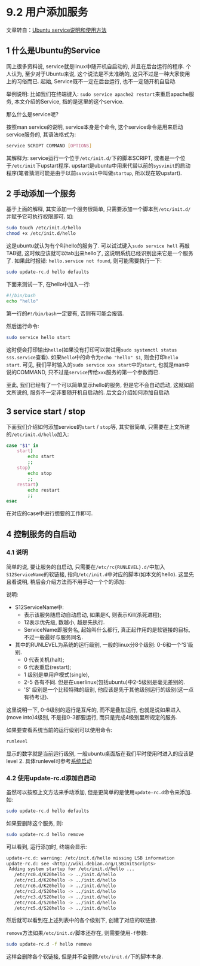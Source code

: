 # 9.2 用户添加服务

文章转自：[Ubuntu service说明和使用方法](https://www.cnblogs.com/dancesir/p/9153902.html)

## 1 什么是Ubuntu的Service

网上很多资料说, service就是linux中随开机自启动的, 并且在后台运行的程序. 个人认为, 至少对于Ubuntu来说, 这个说法是不太准确的, 这只不过是一种大家使用上的习俗而已. 起始, Service既不一定在后台运行, 也不一定随开机自启动.

举例说明: 比如我们在终端键入: `sudo service apache2 restart`来重启apache服务, 本文介绍的Service, 指的是这里的这个service.

那么什么是service呢?

按照man service的说明, service本身是个命令, 这个service命令是用来启动service服务的, 其语法格式为:

```bash
service SCRIPT COMMAND [OPTIONS]
```

其解释为: service运行一个位于`/etc/init.d/`下的脚本SCRIPT, 或者是一个位于`/etc/init`下upstart程序. upstart是ubuntu中用来代替以前的`sysvinit`的启动程序(笔者猜测可能是由于以前`svsvinit`中叫做`startup`, 所以现在较upstart).

## 2 手动添加一个服务

基于上面的解释, 其实添加一个服务很简单, 只需要添加一个脚本到`/etc/init.d/`并赋予它可执行权限即可. 如:

```bash
sudo touch /etc/init.d/hello
chmod +x /etc/init.d/hello
```

这是ubuntu就认为有个叫hello的服务了. 可以试试键入`sudo service hell` 再敲TAB键, 这时候应该就可以tab出来hello了, 这说明系统已经识别出来它是一个服务了. 如果此时报错: `hello.service not found`, 则可能需要执行一下:

```bash
sudo update-rc.d hello defaults
```

下面来测试一下, 在hello中加入一行:

```sh
#!/bin/bash
echo "hello"
```

第一行的`#!/bin/bash`一定要有, 否则有可能会报错.

然后运行命令:

```bash
sudo service hello start
```

这时便会打印输出`hello`(如果没有打印可以尝试用`sudo systemctl status sss.service`查看). 如果`hello`中的命令为`echo "hello" $1`, 则会打印`hello start`. 可见, 我们平时输入的`sudo service xxx start`中的`start`, 也就是man中说的COMMAND, 只不过是`service`传给`xxx`服务的第一个参数而已.

至此, 我们已经有了一个可以简单显示hello的服务, 但是它不会自动启动, 这就如前文所说的, 服务不一定非要随开机自启动的. 后文会介绍如何添加自启动.

## 3 service start / stop

下面我们介绍如何添加service的`start` / `stop`等, 其实很简单, 只需要在上文所建的`/etc/init.d/hello`加入:

```sh
case "$1" in
    start)
        echo start
        ;;
    stop)
        echo stop
        ;;
    restart)
        echo restart
        ;;
esac
```

在对应的case中进行想要的工作即可.

## 4 控制服务的自启动

### 4.1 说明

简单的说, 要让服务的自启动, 只需要在`/etc/rc{RUNLEVEL}.d/`中加入`S12ServiceName`的软链接, 指向`/etc/init.d`中对应的脚本(如本文的hello). 这里先且看说明, 稍后会介绍方法而不用手动一个个的添加:

说明:

- S12ServiceName中:
  - 表示该服务随启动自动启动, 如果是K, 则表示Kill(杀死进程);
  - 12表示优先级, 数越小, 越是先执行.
  - ServiceName即服务名, 起始叫什么都行, 真正起作用的是软链接的目标, 不过一般最好与服务同名.
- 其中的RUNLEVEL为系统的运行级别, 一般的linux分8个级别: 0-6和一个'S'级别.
  - 0   代表关机(halt);
  - 6   代表重启(restart);
  - 1   级别是单用户模式(single),
  - 2-5 各有不同. 但是在userlinux(包括ubuntu)中2-5级别是毫无差别的.
  - 'S' 级别是一个比较特殊的级别, 他应该是先于其他级别运行的级别(这一点有待考证).

这里说明一下, 0-6级别的运行是互斥的, 而不是叠加运行, 也就是说如果进入(move into)4级别, 不是指0-3都要运行, 而只是完成4级别里所规定的服务.

如果要查看系统当前的运行级别可以使用命令:

```bash
runlevel
```

显示的数字就是当前运行级别, 一般ubuntu桌面版在我们平时使用时进入的应该是level 2. 具体runlevel可参考[系统启动](../01_系统启动.md)

### 4.2 使用update-rc.d添加自启动

虽然可以按照上文方法来手动添加, 但是更简单的是使用`update-rc.d`命令来添加. 如:

```bash
sudo update-rc.d hello defaults
```

如果要删除这个服务, 则:

```bash
sudo update-rc.d hello remove
```

可以看到, 运行添加时, 终端会显示:

```bash
update-rc.d: warning: /etc/init.d/hello missing LSB information
update-rc.d: see <http://wiki.debian.org/LSBInitScripts>
 Adding system startup for /etc/init.d/hello ...
   /etc/rc0.d/K20hello -> ../init.d/hello
   /etc/rc1.d/K20hello -> ../init.d/hello
   /etc/rc6.d/K20hello -> ../init.d/hello
   /etc/rc2.d/S20hello -> ../init.d/hello
   /etc/rc3.d/S20hello -> ../init.d/hello
   /etc/rc4.d/S20hello -> ../init.d/hello
   /etc/rc5.d/S20hello -> ../init.d/hello
```

然后就可以看到在上述列表中的各个级别下, 创建了对应的软链接.

`remove`方法如果`/etc/init.d/`脚本还存在, 则需要使用`-f`参数:

```bash
sudo update-rc.d -f hello remove
```

这样会删除各个软链接, 但是并不会删除`/etc/init.d/`下的脚本本身.
